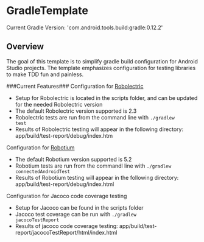 # GradleTemplate #
Current Gradle Version: 'com.android.tools.build:gradle:0.12.2'


## Overview ##
The goal of this template is to simplify gradle build configuration for Android Studio projects.  The template emphasizes configuration for testing libraries to make TDD fun and painless.

###Current Features###
Configuration for [Robolectric](https://github.com/robolectric/robolectric)

* Setup for Robolectric is located in the scripts folder, and can be updated for the needed Robolectric version
* The default Robolectric version supported is 2.3
* Robolectric tests are run from the command line with <code>./gradlew test</code>
* Results of Robolectric testing will appear in the following directory: app/build/test-report/debug/index.htm


Configuration for [Robotium](https://code.google.com/p/robotium/)

* The default Robotium version supported is 5.2
* Robotium tests are run from the commandl line with <code>./gradlew connectedAndroidTest</code>
* Results of Robotium testing will appear in the following directory: app/build/test-report/debug/index.html

Configuration for Jacoco code coverage testing

* Setup for Jacoco can be found in the scripts folder
* Jacoco test coverage can be run with <code>./gradlew jacocoTestReport</code>
* Results of jacoco code coverage testing: app/build/test-report/jacocoTestReport/html/index.html
